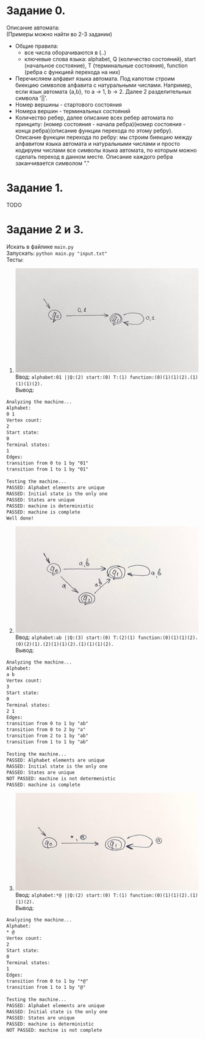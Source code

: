 # Задание 0.    
Описание автомата:  
(Примеры можно найти во 2-3 задании)  
* Общие правила:
  + все числа оборачиваются в (..)
  + ключевые слова языка: alphabet, Q (количество состояний), start (начальное состояние), T (терминальные состояния), function (ребра с функцией перехода на них)
* Перечисляем алфавит языка автомата. Под капотом строим биекцию символов алфавита с натуральными числами. Например, если язык автомата {a,b}, то a -> 1, b -> 2. Далее 2 разделительных символа '||'.
* Номер вершины - стартового состояния
* Номера вершин - терминальных состояний
* Количество ребер, далее описание всех ребер автомата по принципу: (номер состояния - начала ребра)(номер состояния - конца ребра)(описание функции перехода по этому ребру). Описание функции перехода по ребру: мы строим биекцию между алфавитом языка автомата и натуральными числами и просто кодируем числами все символы языка автомата, по которым можно сделать переход в данном месте. Описание каждого ребра заканчивается символом "."  


# Задание 1.
TODO

# Задание 2 и 3.
Искать в файлике `main.py`  
Запускать: `python main.py "input.txt"`  
Тесты:  
1) ![](01.jpg)  
Ввод: `alphabet:01 ||Q:(2) start:(0) T:(1) function:(0)(1)(1)(2).(1)(1)(1)(2).`  
Вывод:  
```
Analyzing the machine...
Alphabet:
0 1 
Vertex count:
2
Start state: 
0
Terminal states: 
1 
Edges: 
transition from 0 to 1 by "01"
transition from 1 to 1 by "01"

Testing the machine...
PASSED: Alphabet elements are unique
RASSED: Initial state is the only one
PASSED: States are unique
PASSED: machine is deterministic
PASSED: machine is complete
Well done!

```  
2) ![](02.jpg)  
Ввод: `alphabet:ab ||Q:(3) start:(0) T:(2)(1) function:(0)(1)(1)(2).(0)(2)(1).(2)(1)(1)(2).(1)(1)(1)(2).`  
Вывод:  
```
Analyzing the machine...
Alphabet:
a b 
Vertex count:
3
Start state: 
0
Terminal states: 
2 1 
Edges: 
transition from 0 to 1 by "ab"
transition from 0 to 2 by "a"
transition from 2 to 1 by "ab"
transition from 1 to 1 by "ab"

Testing the machine...
PASSED: Alphabet elements are unique
RASSED: Initial state is the only one
PASSED: States are unique
NOT PASSED: machine is not determenistic
PASSED: machine is complete

```  
3) ![](03.jpg)  
Ввод: `alphabet:*@ ||Q:(2) start:(0) T:(1) function:(0)(1)(1)(2).(1)(1)(2).`  
Вывод:  
```
Analyzing the machine...
Alphabet:
* @ 
Vertex count:
2
Start state: 
0
Terminal states: 
1 
Edges: 
transition from 0 to 1 by "*@"
transition from 1 to 1 by "@"

Testing the machine...
PASSED: Alphabet elements are unique
RASSED: Initial state is the only one
PASSED: States are unique
PASSED: machine is deterministic
NOT PASSED: machine is not complete

```



